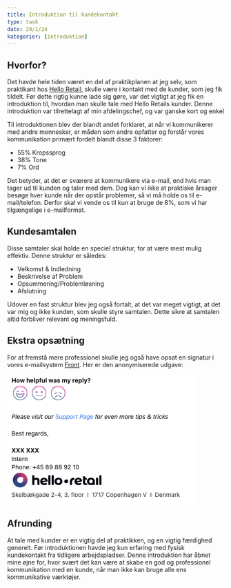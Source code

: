 ```yaml
---
title: Introduktion til kundekontakt
type: task
dato: 29/1/24
kategorier: [introduktion]
---
```


## Hvorfor?

Det havde hele tiden været en del af praktikplanen at jeg selv, som praktikant hos [Hello Retail](https://helloretail.com), skulle være i kontakt med de kunder, som jeg fik tildelt. Før dette rigtig kunne lade sig gøre, var det vigtigt at jeg fik en introduktion til, hvordan man skulle tale med Hello Retails kunder. Denne introduktion var tilrettelagt af min afdelingschef, og var ganske kort og enkel

Til introduktionen blev der blandt andet forklaret, at når vi kommunikerer med andre mennesker, er måden som andre opfatter og forstår vores kommunikation primært fordelt blandt disse 3 faktorer:

- 55% Kropssprog
- 38% Tone
- 7% Ord

Det betyder, at det er sværere at kommunikere via e-mail, end hvis man tager ud til kunden og taler med dem. Dog kan vi ikke at praktiske årsager besøge hver kunde når der opstår problemer, så vi må holde os til e-mail/telefon. Derfor skal vi vende os til kun at bruge de 8%, som vi har tilgængelige i e-mailformat.

## Kundesamtalen

Disse samtaler skal holde en speciel struktur, for at være mest mulig effektiv. Denne struktur er således:

- Velkomst & Indledning
- Beskrivelse af Problem
- Opsummering/Problemløsning
- Afslutning

Udover en fast struktur blev jeg også fortalt, at det var meget vigtigt, at det var mig og ikke kunden, som skulle styre samtalen. Dette sikre at samtalen altid forbliver relevant og meningsfuld.

## Ekstra opsætning

For at fremstå mere professionel skulle jeg også have opsat en signatur i vores e-mailsystem [Front](https://front.com). Her er den anonymiserede udgave:

![Anonymiseret E-mailsignatur](anonymiseret-emailsignatur.png)

## Afrunding

At tale med kunder er en vigtig del af praktikken, og en vigtig færdighed generelt. Før introduktionen havde jeg kun erfaring med fysisk kundekontakt fra tidligere arbejdspladser. Denne introduktion har åbnet mine øjne for, hvor svært det kan være at skabe en god og professionel kommunikation med en kunde, når man ikke kan bruge alle ens kommunikative værktøjer.